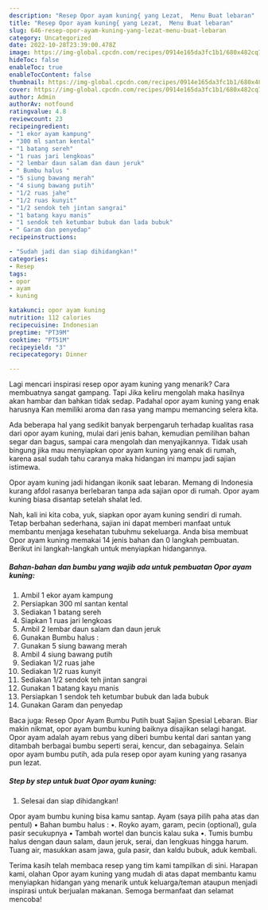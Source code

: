 ```yaml
---
description: "Resep Opor ayam kuning{ yang Lezat,  Menu Buat lebaran"
title: "Resep Opor ayam kuning{ yang Lezat,  Menu Buat lebaran"
slug: 646-resep-opor-ayam-kuning-yang-lezat-menu-buat-lebaran
category: Uncategorized
date: 2022-10-28T23:39:00.478Z
image: https://img-global.cpcdn.com/recipes/0914e165da3fc1b1/680x482cq70/opor-ayam-kuning-foto-resep-utama.jpg
hideToc: false
enableToc: true
enableTocContent: false
thumbnail: https://img-global.cpcdn.com/recipes/0914e165da3fc1b1/680x482cq70/opor-ayam-kuning-foto-resep-utama.jpg
cover: https://img-global.cpcdn.com/recipes/0914e165da3fc1b1/680x482cq70/opor-ayam-kuning-foto-resep-utama.jpg
author: Admin
authorAv: notfound
ratingvalue: 4.8
reviewcount: 23
recipeingredient:
- "1 ekor ayam kampung"
- "300 ml santan kental"
- "1 batang sereh"
- "1 ruas jari lengkoas"
- "2 lembar daun salam dan daun jeruk"
- " Bumbu halus "
- "5 siung bawang merah"
- "4 siung bawang putih"
- "1/2 ruas jahe"
- "1/2 ruas kunyit"
- "1/2 sendok teh jintan sangrai"
- "1 batang kayu manis"
- "1 sendok teh ketumbar bubuk dan lada bubuk"
- " Garam dan penyedap"
recipeinstructions:

- "Sudah jadi dan siap dihidangkan!"
categories:
- Resep
tags:
- opor
- ayam
- kuning

katakunci: opor ayam kuning 
nutrition: 112 calories
recipecuisine: Indonesian
preptime: "PT39M"
cooktime: "PT51M"
recipeyield: "3"
recipecategory: Dinner

---
```



Lagi mencari inspirasi resep opor ayam kuning yang menarik? Cara membuatnya sangat gampang. Tapi Jika keliru mengolah maka hasilnya akan hambar dan bahkan tidak sedap. Padahal opor ayam kuning yang enak harusnya Kan memiliki aroma dan rasa yang mampu memancing selera kita.


Ada beberapa hal yang sedikit banyak berpengaruh terhadap kualitas rasa dari opor ayam kuning, mulai dari jenis bahan, kemudian pemilihan bahan segar dan bagus, sampai cara mengolah dan menyajikannya. Tidak usah bingung jika mau menyiapkan opor ayam kuning yang enak di rumah, karena asal sudah tahu caranya maka hidangan ini mampu jadi sajian istimewa.

Opor ayam kuning jadi hidangan ikonik saat lebaran. Memang di Indonesia kurang afdol rasanya berlebaran tanpa ada sajian opor di rumah. Opor ayam kuning biasa disantap setelah shalat Ied.


Nah, kali ini kita coba, yuk, siapkan opor ayam kuning sendiri di rumah. Tetap berbahan sederhana, sajian ini dapat memberi manfaat untuk membantu menjaga kesehatan tubuhmu sekeluarga. Anda bisa membuat Opor ayam kuning memakai 14 jenis bahan dan 0 langkah pembuatan. Berikut ini langkah-langkah untuk menyiapkan hidangannya.

<!--inarticleads1-->

##### Bahan-bahan dan bumbu yang wajib ada untuk pembuatan Opor ayam kuning:

1. Ambil 1 ekor ayam kampung
1. Persiapkan 300 ml santan kental
1. Sediakan 1 batang sereh
1. Siapkan 1 ruas jari lengkoas
1. Ambil 2 lembar daun salam dan daun jeruk
1. Gunakan  Bumbu halus :
1. Gunakan 5 siung bawang merah
1. Ambil 4 siung bawang putih
1. Sediakan 1/2 ruas jahe
1. Sediakan 1/2 ruas kunyit
1. Sediakan 1/2 sendok teh jintan sangrai
1. Gunakan 1 batang kayu manis
1. Persiapkan 1 sendok teh ketumbar bubuk dan lada bubuk
1. Gunakan  Garam dan penyedap


Baca juga: Resep Opor Ayam Bumbu Putih buat Sajian Spesial Lebaran. Biar makin nikmat, opor ayam bumbu kuning baiknya disajikan selagi hangat. Opor ayam adalah ayam rebus yang diberi bumbu kental dari santan yang ditambah berbagai bumbu seperti serai, kencur, dan sebagainya. Selain opor ayam bumbu putih, ada pula resep opor ayam kuning yang rasanya pun lezat. 

<!--inarticleads2-->

##### Step by step untuk buat Opor ayam kuning:


1. Selesai dan siap dihidangkan!

Opor ayam bumbu kuning bisa kamu santap. Ayam (saya pilih paha atas dan pentul) • Bahan bumbu halus : •. Royko ayam, garam, pecin (optional), gula pasir secukupnya • Tambah wortel dan buncis kalau suka •. Tumis bumbu halus dengan daun salam, daun jeruk, serai, dan lengkuas hingga harum. Tuang air, masukkan asam jawa, gula pasir, dan kaldu bubuk, aduk kembali. 

Terima kasih telah membaca resep yang tim kami tampilkan di sini. Harapan kami, olahan Opor ayam kuning yang mudah di atas dapat membantu kamu menyiapkan hidangan yang menarik untuk keluarga/teman ataupun menjadi inspirasi untuk berjualan makanan. Semoga bermanfaat dan selamat mencoba!
